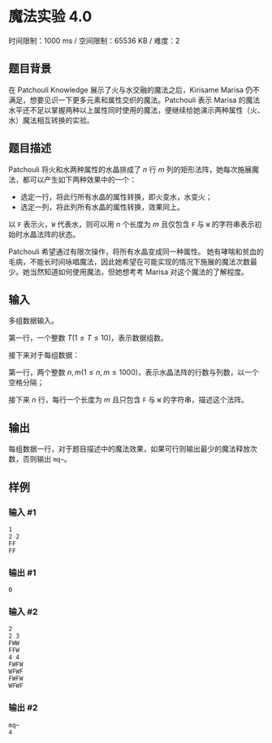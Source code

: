 # 魔法实验 4.0

时间限制：1000 ms / 空间限制：65536 KB / 难度：2

## 题目背景

在 Patchouli Knowledge 展示了火与水交融的魔法之后，Kirisame Marisa 仍不满足，想要见识一下更多元素和属性交织的魔法。Patchouli 表示 Marisa 的魔法水平还不足以掌握两种以上属性同时使用的魔法，便继续给她演示两种属性（火、水）魔法相互转换的实验。

## 题目描述

Patchouli 将火和水两种属性的水晶排成了 $n$ 行 $m$ 列的矩形法阵，她每次施展魔法，都可以产生如下两种效果中的一个：

+ 选定一行，将此行所有水晶的属性转换，即火变水，水变火；
+ 选定一列，将此列所有水晶的属性转换，效果同上。

以 `F` 表示火，`W` 代表水，则可以用 $n$ 个长度为 $m$ 且仅包含 `F` 与 `W` 的字符串表示初始时水晶法阵的状态。

Patchouli 希望通过有限次操作，将所有水晶变成同一种属性。 她有哮喘和贫血的毛病，不能长时间咏唱魔法，因此她希望在可能实现的情况下施展的魔法次数最少。她当然知道如何使用魔法，但她想考考 Marisa 对这个魔法的了解程度。

## 输入

多组数据输入。

第一行，一个整数 $T(1\leq T\leq 10)$，表示数据组数。

接下来对于每组数据：

第一行，两个整数 $n,m(1\leq n,m\leq 1000)$，表示水晶法阵的行数与列数，以一个空格分隔；

接下来 $n$ 行，每行一个长度为 $m$ 且只包含 `F` 与 `W` 的字符串，描述这个法阵。

## 输出

每组数据一行，对于题目描述中的魔法效果，如果可行则输出最少的魔法释放次数，否则输出 `mq~`。

## 样例

### 输入 #1

    1
    2 2
    FF
    FF

### 输出 #1

    0

### 输入 #2

    2
    2 3
    FWW
    FFW
    4 4
    FWFW
    WFWF
    FWFW
    WFWF

### 输出 #2

    mq~
    4
